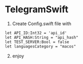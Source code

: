 # TelegramSwift

1. Create Config.swift file with
```
let API_ID:Int32 = 'api_id'
let API_HASH:String = "api_hash"
let TEST_SERVER:Bool = false
let languagesCategory = "macos"
```
2. enjoy
